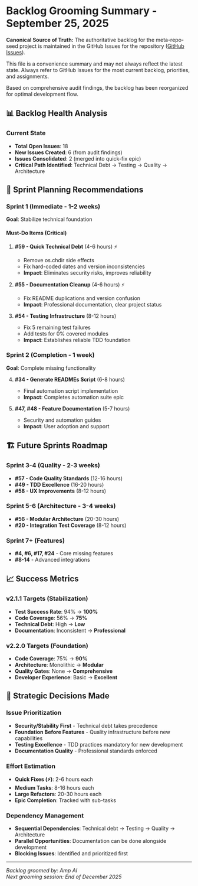 # Backlog Grooming Summary - September 25, 2025

**Canonical Source of Truth:**
The authoritative backlog for the meta-repo-seed project is maintained in the GitHub Issues for the repository ([GitHub Issues](https://github.com/ChrisClements1987/meta-repo-seed/issues)).

This file is a convenience summary and may not always reflect the latest state. Always refer to GitHub Issues for the most current backlog, priorities, and assignments.

Based on comprehensive audit findings, the backlog has been reorganized for optimal development flow.

## 📊 Backlog Health Analysis

### Current State
- **Total Open Issues**: 18
- **New Issues Created**: 6 (from audit findings)
- **Issues Consolidated**: 2 (merged into quick-fix epic)
- **Critical Path Identified**: Technical Debt → Testing → Quality → Architecture

## 🎯 Sprint Planning Recommendations

### Sprint 1 (Immediate - 1-2 weeks) 
**Goal**: Stabilize technical foundation

#### Must-Do Items (Critical)
1. **#59 - Quick Technical Debt** (4-6 hours) ⚡
   - Remove os.chdir side effects
   - Fix hard-coded dates and version inconsistencies
   - **Impact**: Eliminates security risks, improves reliability

2. **#55 - Documentation Cleanup** (4-6 hours) ⚡  
   - Fix README duplications and version confusion
   - **Impact**: Professional documentation, clear project status

3. **#54 - Testing Infrastructure** (8-12 hours)
   - Fix 5 remaining test failures
   - Add tests for 0% covered modules
   - **Impact**: Establishes reliable TDD foundation

### Sprint 2 (Completion - 1 week)
**Goal**: Complete missing functionality

4. **#34 - Generate READMEs Script** (6-8 hours)
   - Final automation script implementation
   - **Impact**: Completes automation suite epic

5. **#47, #48 - Feature Documentation** (5-7 hours)
   - Security and automation guides
   - **Impact**: User adoption and support

## 🏗️ Future Sprints Roadmap

### Sprint 3-4 (Quality - 2-3 weeks)
- **#57 - Code Quality Standards** (12-16 hours)
- **#49 - TDD Excellence** (16-20 hours)  
- **#58 - UX Improvements** (8-12 hours)

### Sprint 5-6 (Architecture - 3-4 weeks)
- **#56 - Modular Architecture** (20-30 hours)
- **#20 - Integration Test Coverage** (8-12 hours)

### Sprint 7+ (Features)
- **#4, #6, #17, #24** - Core missing features
- **#8-14** - Advanced integrations

## 📈 Success Metrics

### v2.1.1 Targets (Stabilization)
- **Test Success Rate**: 94% → **100%**
- **Code Coverage**: 56% → **75%**
- **Technical Debt**: High → **Low**
- **Documentation**: Inconsistent → **Professional**

### v2.2.0 Targets (Foundation)  
- **Code Coverage**: 75% → **90%**
- **Architecture**: Monolithic → **Modular**
- **Quality Gates**: None → **Comprehensive**
- **Developer Experience**: Basic → **Excellent**

## 🧭 Strategic Decisions Made

### Issue Prioritization
- **Security/Stability First** - Technical debt takes precedence
- **Foundation Before Features** - Quality infrastructure before new capabilities
- **Testing Excellence** - TDD practices mandatory for new development
- **Documentation Quality** - Professional standards enforced

### Effort Estimation
- **Quick Fixes (⚡)**: 2-6 hours each
- **Medium Tasks**: 8-16 hours each  
- **Large Refactors**: 20-30 hours each
- **Epic Completion**: Tracked with sub-tasks

### Dependency Management
- **Sequential Dependencies**: Technical debt → Testing → Quality → Architecture
- **Parallel Opportunities**: Documentation can be done alongside development
- **Blocking Issues**: Identified and prioritized first

---

*Backlog groomed by: Amp AI*  
*Next grooming session: End of December 2025*

